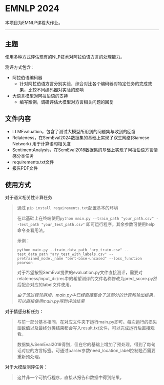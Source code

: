 # EMNLP 2024
本项目为EMNLP课程大作业。

---

## 主题
使用多种方式评估现有的NLP技术对阿拉伯语方言的处理能力。

测评方式包含：
- 阿拉伯语编码器
	- 针对阿拉伯语方言分别实验，综合对比各个编码器对特定任务的完成效果，比较不同编码器对实验的影响
- 大语言模型对阿拉伯语的支持
	- 编写案例，调研评估大模型对方言相关问题的回复

## 文件内容
- LLMEvaluation，包含了测试大模型所用到的问题集与收到的回复
- Relateness，在SemEval2024数据集的基础上实现了双生网络(Siamese Network) 用于计算语句相关度
- SentimentAnalysis，在SemEval2018数据集的基础上实现了阿拉伯语方言情感分类任务
- requirements.txt文件
- 报告PDF文件

## 使用方式

对于语义相关性计算任务
> 通过 `pip install requirements.txt`配置基本的环境
> 
> 在此基础上在终端使用`python main.py --train_path "your_path.csv" --test_path "your_test_path.csv"`
> 即可运行程序。其余参数可使用help命令查看用法。
> 
> 示例：
> 
> `python main.py --train_data_path "ary_train.csv" --test_data_path "ary_test_with_labels.csv" --pretrained_model_name "bert-base-uncased" --loss_function pearson`
>
> 对于希望按照SemEval提供的evaluation.py文件直接测评，需要对relateness/input_dir/res中的希望测评的文件名称修改为pred_score.py然后配合对应的label文件使用。
> 
> *由于该过程较麻烦，main.py中已经直接整合了这部分的计算和输出结果，可以直接使用main.py得到评估结果*

对于情感分析任务：
> 与前一部分基本相同，在对应文件夹下运行main.py即可。每次运行的损失函数值以及最终分类结果都会写入result.txt文件，可以完成运行后直接观看。
> 
> 数据集从SemEval2018得到，但在它的基础上增加了预处理，得到了每句话对应的方言标签。可通过parser参数need_location_label控制是否需要重新预处理。

对于大模型测评任务：
> 这并非一个可执行程序，直接从报告和数据中得到结果。


